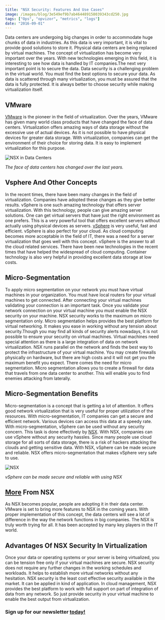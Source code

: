 ```yaml
---
title: "NSX Security: Features And Use Cases"
image: /images/blog/3e549ef9b7ab464489158039343cd250.jpg
tags: ["Ops", "opvizor", "metrics", "logs"]
date: "2016-09-01"
---
```


Data centers are undergoing big changes in order to accommodate huge chunks of data in industries. As this data is very important, it is vital to provide good solutions to store it. Physical data centers are being replaced by virtual machines. The concept of virtualization has become very important over the years. With new technologies emerging in this field, it is interesting to see how data is handled by IT companies.The next very important point is to secure the data. Data security is a challenging problem in the virtual world. You must find the best options to secure your data. As data is scattered through many virtualization, you must be assured that the data is fully protected. It is always better to choose security while making virtualization itself.

## VMware

[VMware](http://www.vmware.com/products.html) is the pioneer in the field of virtualization. Over the years, VMware has given many world class products that have changed the face of data centers. Virtualization offers amazing ways of data storage without the excessive use of actual devices. As it is not possible to have physical devices for greater data storage. With virtualization, companies can get the environment of their choice for storing data. It is easy to implement virtualization for this purpose.

![NSX in Data Centers](/images/blog/3e549ef9b7ab464489158039343cd250.jpg)

_The face of data centers has changed over the last years._

## Vsphere And Other Concepts

In the recent times, there have been many changes in the field of virtualization. Companies have adopted these changes as they give better results. vSphere is one such amazing technology that offers server virtualization. With this technology, people can give amazing server solutions. One can get virtual servers that have just the right environment as one prefers. This is a very powerful tool that offers excellent servers without actually using physical devices as servers. [vSphere](http://www.vmware.com/products/vsphere.html) is very useful, fast and efficient. vSphere is also perfect for your cloud. As cloud computing becomes more acceptable in the field of IT, there was a need for a server virtualization that goes well with this concept. vSphere is the answer to all the cloud related services. There have been new technologies in the recent times that have helped the widespread of cloud computing. Container technology is also very helpful in providing excellent data storage at low costs.

## Micro-Segmentation

To apply micro segmentation on your network you must have virtual machines in your organization. You must have local routers for your virtual machines to get connected. After connecting your virtual machines validating your connection is an important task. Once you validate your network connection on your virtual machine you must enable the NSX security on your machine. NSX security works to the maximum on micro segmentation only. Micro segmentation helps provides the best platform for virtual networking. It makes you ease in working without any tension about security.Though you may find all kinds of security alerts nowadays, it is not possible to ensure your security on virtual machines. Virtual machines need special attention as there is a large integration of data on network virtualization. NSX runs parallel on the network and finds the best way to protect the infrastructure of your virtual machine. You may create firewalls physically on hardware, but there are high costs and it will not get you the maximum benefit you expect. There comes the need for micro segmentation. Micro segmentation allows you to create a firewall for data that travels from one data center to another. This will enable you to find enemies attacking from laterally.

## Micro-Segmentation Benefits

Micro-segmentation is a concept that is getting a lot of attention. It offers good network virtualization that is very useful for proper utilization of the resources. With micro-segmentation, IT companies can get a secure and efficient network. Various devices can access this data at a speedy rate. With micro-segmentation, vSphere can be used without any security concern. This task is done effectively by [NSX](http://www.vmware.com/products/nsx.html). With NSX, companies can use vSphere without any security hassles. Since many people use cloud storage for all sorts of data storage, there is a risk of hackers attacking the clouds and getting sensitive data. With NSX, vSphere can be made secure and reliable. NSX offers micro-segmentation that makes vSphere very safe to use.

![NSX](/images/blog/5510f2b2303d4b749baabbad97975b51.jpg)

_vSphere can be made secure and reliable with using NSX_

## [More](http://www.vmware.com/products/nsx.html) From NSX

As NSX becomes popular, people are adopting it in their data center. VMware is set to bring more features to NSX in the coming years. With proper implementation of this concept, the data centers will see a lot of difference in the way the network functions in big companies. The NSX is truly worth trying for all. It has been accepted by many key players in the IT world.

## Advantages Of NSX Security In Virtualization

Once your data or operating systems or your server is being virtualized, you can be tension free only if your virtual machines are secure. NSX security does not require any further changes in the working schedules and workloads. It helps to establish more virtual networks without any hesitation. NSX security is the least cost effective security available in the market. It can be applied in kind of application. In cloud management, NSX provides the best platform to work with full support on part of integration of data from any network. So just provide security in your virtual machine to enable the best output from virtualization.

### Sign up for our newsletter [today!](http://opvizor.us6.list-manage.com/subscribe?u=5e67b89e18341af0e8844b002&id=1e918cd24e)
